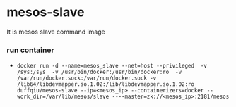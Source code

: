 # mesos-slave
It is mesos slave command image


### run container

- `docker run -d --name=mesos_slave --net=host --privileged  -v /sys:/sys  -v /usr/bin/docker:/usr/bin/docker:ro  -v /var/run/docker.sock:/var/run/docker.sock -v /lib64/libdevmapper.so.1.02:/lib/libdevmapper.so.1.02:ro  duffqiu/mesos-slave --ip=<mesos_ip> --containerizers=docker --work_dir=/var/lib/mesos/slave ----master=zk://<mesos_ip>:2181/mesos`
